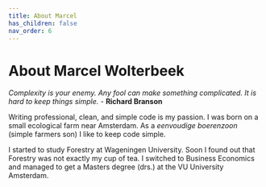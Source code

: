 ```yaml
---
title: About Marcel
has_children: false
nav_order: 6
---
```


# About Marcel Wolterbeek

_Complexity is your enemy. Any fool can make something complicated. It is hard to keep things simple._ - **Richard Branson**

Writing professional, clean, and simple code is my passion. I was born on a small ecological farm near Amsterdam. As a _eenvoudige boerenzoon_ (simple farmers son)
I like to keep code simple.

I started to study Forestry at Wageningen University. Soon I found out that Forestry was not exactly my cup of tea. I switched to Business Economics and managed to get a Masters degree (drs.) at the VU University Amsterdam.

